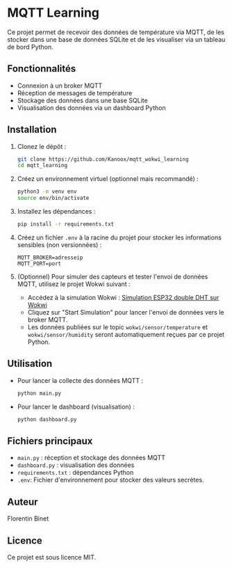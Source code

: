 # MQTT Learning

Ce projet permet de recevoir des données de température via MQTT, de les stocker dans une base de données SQLite et de les visualiser via un tableau de bord Python.

## Fonctionnalités
- Connexion à un broker MQTT
- Réception de messages de température
- Stockage des données dans une base SQLite
- Visualisation des données via un dashboard Python

## Installation
1. Clonez le dépôt :
   ```bash
   git clone https://github.com/Kanoox/mqtt_wokwi_learning
   cd mqtt_learning
   ```
2. Créez un environnement virtuel (optionnel mais recommandé) :
   ```bash
   python3 -m venv env
   source env/bin/activate
   ```
3. Installez les dépendances :
   ```bash
   pip install -r requirements.txt
   ```

4. Créez un fichier `.env` à la racine du projet pour stocker les informations sensibles (non versionnées) :
   ```env
   MQTT_BROKER=adresseip
   MQTT_PORT=port
   ```

5. (Optionnel) Pour simuler des capteurs et tester l'envoi de données MQTT, utilisez le projet Wokwi suivant :
   - Accédez à la simulation Wokwi : [Simulation ESP32 double DHT sur Wokwi](https://wokwi.com/projects/437364276739113985)
   - Cliquez sur "Start Simulation" pour lancer l'envoi de données vers le broker MQTT.
   - Les données publiées sur le topic `wokwi/sensor/temperature` et `wokwi/sensor/humidity` seront automatiquement reçues par ce projet Python.

## Utilisation
- Pour lancer la collecte des données MQTT :
  ```bash
  python main.py
  ```
- Pour lancer le dashboard (visualisation) :
  ```bash
  python dashboard.py
  ```

## Fichiers principaux
- `main.py` : réception et stockage des données MQTT
- `dashboard.py` : visualisation des données
- `requirements.txt` : dépendances Python
- `.env`: Fichier d'environnement pour stocker des valeurs secrètes.

## Auteur
Florentin Binet

## Licence
Ce projet est sous licence MIT. 